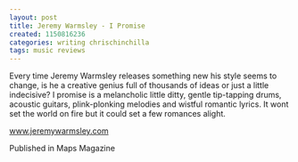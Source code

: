 ```yaml
---
layout: post
title: Jeremy Warmsley - I Promise
created: 1150816236
categories: writing chrischinchilla
tags: music reviews
---
```


Every time Jeremy Warmsley releases something new his style seems to change, is he a creative genius full of thousands of ideas or just a little indecisive? I promise is a melancholic little ditty, gentle tip-tapping drums, acoustic guitars, plink-plonking melodies and wistful romantic lyrics. It wont set the world on fire but it could set a few romances alight.

<a href='http://www.jeremywarmsley.com' target='_blank'>www.jeremywarmsley.com</a>

Published in Maps Magazine
